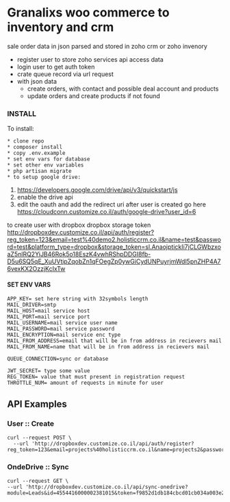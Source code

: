 # Granalixs woo commerce to inventory and crm

sale order data in json parsed and stored in zoho crm or zoho invenory

  - register user to store zoho services api access data
  - login user to get auth token
  - crate queue record via url request
  - with json data
    - create orders, with contact and possible deal account and products
    - update orders and create products if not found

### INSTALL
To install:

    * clone repo
    * composer install
    * copy .env.example
    * set env vars for database
    * set other env variables
    * php artisan migrate
    * to setup google drive:
    
1.  https://developers.google.com/drive/api/v3/quickstart/js
2. enable the drive api
3. edit the oauth and add the redirect uri
after user is created go here 
https://cloudconn.customize.co.il/auth/google-drive?user_id=6


to create user with dropbox
dropbox  storage token
http://dropboxdev.customize.co.il/api/auth/register?reg_token=123&email=test%40demo2.holisticcrm.co.il&name=test&password=test&platform_type=dropbox&storage_token=sl.AnaojptickIi7jCLGWbzxoaZ5nlRQ2YiJB46Rok5o18EszK4vwhRShpDDGI8fb-D5u6SQ5qE_XuUVtipZqobZn1qFOegZp0ywGiCydUNPuyrjmWdl5pnZHP4A76vexKX2OzzjKcIxTw






    
#### SET ENV VARS
    APP_KEY= set here string with 32symbols length
    MAIL_DRIVER=smtp
    MAIL_HOST=mail service host
    MAIL_PORT=mail service port
    MAIL_USERNAME=mail service user name
    MAIL_PASSWORD=mail service password
    MAIL_ENCRYPTION=mail service enc type
    MAIL_FROM_ADDRESS=email that will be in from address in recievers mail
    MAIL_FROM_NAME=name that will be in from address in recievers mail

    QUEUE_CONNECTION=sync or database

    JWT_SECRET= type some value
    REG_TOKEN= value that must present in registration request
    THROTTLE_NUM= amount of requests in minute for user
	

## API Examples

### User :: Create
```shell
curl --request POST \
  --url 'http://dropboxdev.customize.co.il/api/auth/register?reg_token=123&email=projects%40holisticcrm.co.il&name=projects2&password=projects2&platform_type=onedrive'
```

### OndeDrive :: Sync
```shell
curl --request GET \
--url 'http://dropboxdev.customize.co.il/api/sync-onedrive?module=Leads&id=4554416000002381015&token=f9852d1db184cbcd01cb034a003e225c&directory=d1%2Fd2%2Fd3&='
```
